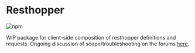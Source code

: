 # Resthopper

![npm](https://img.shields.io/npm/v/resthopper?style=flat-square)

WIP package for client-side composition of resthopper definitions and requests. Ongoing discussion of scope/troubleshooting on the forums [here](https://discourse.mcneel.com/t/client-side-ghx-composition-poc/91412).
